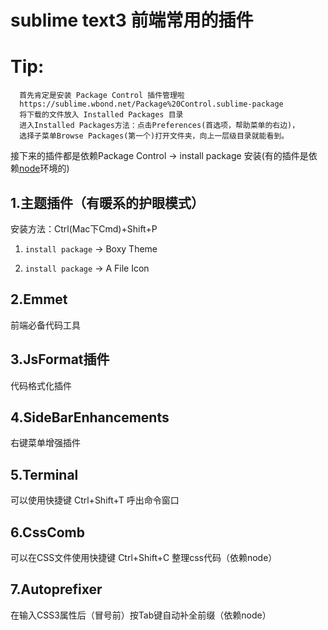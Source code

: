 # sublime text3 前端常用的插件
# Tip:
```
  首先肯定是安装 Package Control 插件管理啦
  https://sublime.wbond.net/Package%20Control.sublime-package
  将下载的文件放入 Installed Packages 目录
  进入Installed Packages方法：点击Preferences(首选项，帮助菜单的右边)，
  选择子菜单Browse Packages(第一个)打开文件夹，向上一层级目录就能看到。
```
接下来的插件都是依赖Package Control -> install package 安装(有的插件是依赖[node](https://nodejs.org/en/)环境的)

## 1.主题插件（有暖系的护眼模式）
安装方法：Ctrl(Mac下Cmd)+Shift+P

1. `install package` -> Boxy Theme

2. `install package` -> A File Icon

## 2.Emmet
前端必备代码工具

## 3.JsFormat插件 
代码格式化插件

## 4.SideBarEnhancements 
右键菜单增强插件

## 5.Terminal  
可以使用快捷键 Ctrl+Shift+T 呼出命令窗口

## 6.CssComb    
可以在CSS文件使用快捷键 Ctrl+Shift+C 整理css代码（依赖node）

## 7.Autoprefixer 
在输入CSS3属性后（冒号前）按Tab键自动补全前缀（依赖node）

